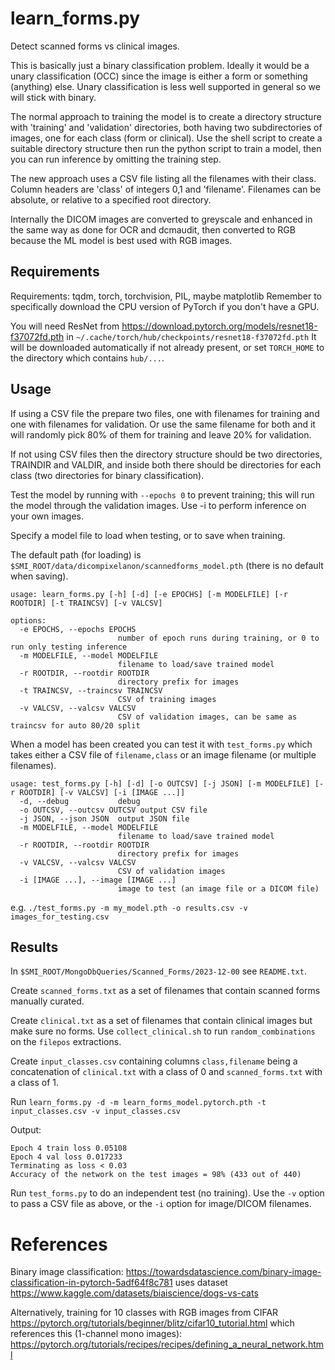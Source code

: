 # learn_forms.py

Detect scanned forms vs clinical images.

This is basically just a binary classification problem.
Ideally it would be a unary classification (OCC) since the image is
either a form or something (anything) else. Unary classification is
less well supported in general so we will stick with binary.

The normal approach to training the model is to create a directory
structure with 'training' and 'validation' directories, both having
two subdirectories of images, one for each class (form or clinical).
Use the shell script to create a suitable directory structure
then run the python script to train a model, then you can run
inference by omitting the training step.

The new approach uses a CSV file listing all the filenames with their
class. Column headers are 'class' of integers 0,1 and 'filename'.
Filenames can be absolute, or relative to a specified root directory.

Internally the DICOM images are converted to greyscale and enhanced
in the same way as done for OCR and dcmaudit, then converted to RGB
because the ML model is best used with RGB images.

## Requirements

Requirements: tqdm, torch, torchvision, PIL, maybe matplotlib
Remember to specifically download the CPU version of PyTorch if
you don't have a GPU.

You will need ResNet from https://download.pytorch.org/models/resnet18-f37072fd.pth
in `~/.cache/torch/hub/checkpoints/resnet18-f37072fd.pth`
It will be downloaded automatically if not already present,
or set `TORCH_HOME` to the directory which contains `hub/...`.

## Usage

If using a CSV file the prepare two files, one with filenames for
training and one with filenames for validation. Or use the same
filename for both and it will randomly pick 80% of them for training
and leave 20% for validation.

If not using CSV files then the directory structure should be two directories,
TRAINDIR and VALDIR, and inside both there should be directories
for each class (two directories for binary classification).

Test the model by running with `--epochs 0` to prevent training;
this will run the model through the validation images.
Use -i to perform inference on your own images.

Specify a model file to load when testing, or to save when training.

The default path (for loading) is `$SMI_ROOT/data/dicompixelanon/scannedforms_model.pth`
(there is no default when saving).

```
usage: learn_forms.py [-h] [-d] [-e EPOCHS] [-m MODELFILE] [-r ROOTDIR] [-t TRAINCSV] [-v VALCSV]

options:
  -e EPOCHS, --epochs EPOCHS
                        number of epoch runs during training, or 0 to run only testing inference
  -m MODELFILE, --model MODELFILE
                        filename to load/save trained model
  -r ROOTDIR, --rootdir ROOTDIR
                        directory prefix for images
  -t TRAINCSV, --traincsv TRAINCSV
                        CSV of training images
  -v VALCSV, --valcsv VALCSV
                        CSV of validation images, can be same as traincsv for auto 80/20 split
```

When a model has been created you can test it with `test_forms.py` which takes either
a CSV file of `filename,class` or an image filename (or multiple filenames).

```
usage: test_forms.py [-h] [-d] [-o OUTCSV] [-j JSON] [-m MODELFILE] [-r ROOTDIR] [-v VALCSV] [-i [IMAGE ...]]
  -d, --debug           debug
  -o OUTCSV, --outcsv OUTCSV output CSV file
  -j JSON, --json JSON  output JSON file
  -m MODELFILE, --model MODELFILE
                        filename to load/save trained model
  -r ROOTDIR, --rootdir ROOTDIR
                        directory prefix for images
  -v VALCSV, --valcsv VALCSV
                        CSV of validation images
  -i [IMAGE ...], --image [IMAGE ...]
                        image to test (an image file or a DICOM file)
```

e.g. `./test_forms.py -m my_model.pth -o results.csv -v images_for_testing.csv`

## Results


In `$SMI_ROOT/MongoDbQueries/Scanned_Forms/2023-12-00` see `README.txt`.

Create `scanned_forms.txt` as a set of filenames that contain scanned forms
manually curated.

Create `clinical.txt` as a set of filenames that contain clinical images but make sure no forms. Use `collect_clinical.sh` to run `random_combinations` on the `filepos` extractions.

Create `input_classes.csv` containing columns `class,filename` being a concatenation of `clinical.txt` with a class of 0 and `scanned_forms.txt` with a class of 1.

Run `learn_forms.py -d -m learn_forms_model.pytorch.pth -t input_classes.csv -v input_classes.csv`

Output:
```
Epoch 4 train loss 0.05108
Epoch 4 val loss 0.017233
Terminating as loss < 0.03
Accuracy of the network on the test images = 98% (433 out of 440)
```

Run `test_forms.py` to do an independent test (no training).
Use the `-v` option to pass a CSV file as above,
or the `-i` option for image/DICOM filenames.

# References

Binary image classification:
https://towardsdatascience.com/binary-image-classification-in-pytorch-5adf64f8c781
uses dataset https://www.kaggle.com/datasets/biaiscience/dogs-vs-cats

Alternatively, training for 10 classes with RGB images from CIFAR
https://pytorch.org/tutorials/beginner/blitz/cifar10_tutorial.html
which references this (1-channel mono images):
https://pytorch.org/tutorials/recipes/recipes/defining_a_neural_network.html
